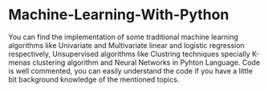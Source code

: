 # Machine-Learning-With-Python
You can find the implementation of some traditional machine learning algorithms like Univariate and Multivariate linear and logistic regression respectively, Unsupervised algorithms like Clustring techniques specially K-menas clustering algorithm and Neural Networks in Pyhton Language. Code is well commented, you can easily understand the code if you have a little bit background knowledge of the mentioned topics.
